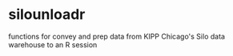 # silounloadr
functions for convey and prep data from KIPP Chicago's Silo data warehouse to an R session
